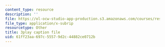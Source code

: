 ```yaml
---
content_type: resource
description: ''
file: https://ol-ocw-studio-app-production.s3.amazonaws.com/courses/res-2-002-finite-element-procedures-for-solids-and-structures-spring-2010/61ff23aa697c55579d2c44882ce0712b_TJh7KPABk6I.vtt
file_type: application/x-subrip
resourcetype: Other
title: 3play caption file
uid: 61ff23aa-697c-5557-9d2c-44882ce0712b
---
```

